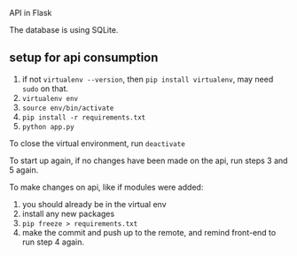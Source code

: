API in Flask

The database is using SQLite.

## setup for api consumption
1. if not `virtualenv --version`, then `pip install virtualenv`, may need `sudo` on that.
2. `virtualenv env`
3. `source env/bin/activate`
4. `pip install -r requirements.txt`
5. `python app.py`

To close the virtual environment, run `deactivate`

To start up again, if no changes have been made on the api, run steps 3 and 5 again.

To make changes on api, like if modules were added:
1. you should already be in the virtual env
2. install any new packages
3. `pip freeze > requirements.txt`
4. make the commit and push up to the remote, and remind front-end to run step 4 again.
